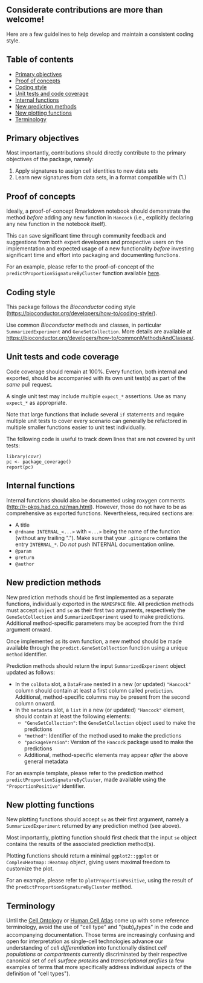 
## Considerate contributions are more than welcome!

Here are a few guidelines to help develop and maintain a consistent coding style.

## Table of contents

* [Primary objectives](#primary-objectives)
* [Proof of concepts](#proof-of-concepts)
* [Coding style](#coding-style)
* [Unit tests and code coverage](#unit-tests-and-code-coverage)
* [Internal functions](#internal-functions)
* [New prediction methods](#new-prediction-methods)
* [New plotting functions](#new-plotting-functions)
* [Terminology](#terminology)

## Primary objectives

Most importantly, contributions should directly contribute to the primary objectives of the package, namely:

1. Apply signatures to assign cell identities to new data sets
2. Learn new signatures from data sets, in a format compatible with (1.)

## Proof of concepts

Ideally, a proof-of-concept Rmarkdown notebook should demonstrate the method _before_ adding any new function in `Hancock` (i.e., explicitly declaring any new function in the notebook itself).

This can save significant time through community feedback and suggestions from both expert developers and prospective users on the implementation and expected usage of a new functionality _before_ investing significant time and effort into packaging and documenting functions.

For an example, please refer to the proof-of-concept of the `predictProportionSignatureByCluster` function available [here](https://github.com/kevinrue/Hancock2018/blob/3e065aca67071338b1fcf496790da239ace5425c/1-proportion_signature.Rmd).


## Coding style

This package follows the _Bioconductor_ coding style (https://bioconductor.org/developers/how-to/coding-style/).

Use common _Bioconductor_ methods and classes, in particular `SummarizedExperiment` and `GeneSetCollection`.
More details are available at https://bioconductor.org/developers/how-to/commonMethodsAndClasses/.

## Unit tests and code coverage

Code coverage should remain at 100%.
Every function, both internal and exported, should be accompanied with its own unit test(s) as part of the _same_ pull request.

A single unit test may include multiple `expect_*` assertions. Use as many `expect_*` as appropriate.

Note that large functions that include several `if` statements and require multiple unit tests to cover every scenario can generally be refactored in multiple smaller functions easier to unit test individually.

The following code is useful to track down lines that are not covered by unit tests:

```
library(covr)
pc <- package_coverage()
report(pc)
```

## Internal functions

Internal functions should also be documented using roxygen comments (http://r-pkgs.had.co.nz/man.html).
However, those do not have to be as comprehensive as exported functions.
Nevertheless, required sections are:

- A title
- `@rdname INTERNAL_<...>` with `<...>` being the name of the function (without any trailing ".").
    Make sure that your `.gitignore` contains the entry `INTERNAL_*`. Do _not_ push INTERNAL documentation online.
- `@param`
- `@return`
- `@author`

## New prediction methods

New prediction methods should be first implemented as a separate functions, individually exported in the `NAMESPACE` file.
All prediction methods must accept `object` and `se` as their first two arguments, respectively the `GeneSetCollection` and `SummarizedExperiment` used to make predictions.
Additional method-specific parameters may be accepted from the third argument onward.

Once implemented as its own function, a new method should be made available through the `predict.GeneSetCollection` function using a unique `method` identifier.

Prediction methods should return the input `SummarizedExperiment` object updated as follows:

- In the `colData` slot, a `DataFrame` nested in a new (or updated) `"Hancock"` column should contain at least a first column called `prediction`. Additional, method-specific columns may be present from the second column onward.
- In the `metadata` slot, a `list` in a new (or updated) `"Hancock"` element, should contain at least the following elements:
    - `"GeneSetCollection"`: the `GeneSetCollection` object used to make the predictions
    - `"method"`: Identifier of the method used to make the predictions
    - `"packageVersion"`: Version of the `Hancock` package used to make the predictions
    - Additional, method-specific elements may appear _after_ the above general metadata

For an example template, please refer to the prediction method `predictProportionSignatureByCluster`, made available using the `"ProportionPositive"` identifier.

## New plotting functions

New plotting functions should accept `se` as their first argument, namely a `SummarizedExperiment` returned by any prediction method (see above).

Most importantly, plotting function should first check that the input `se` object contains the results of the associated prediction method(s).

Plotting functions should return a minimal `ggplot2::ggplot` or `ComplexHeatmap::Heatmap` object, giving users maximal freedom to customize the plot.

For an example, please refer to `plotProportionPositive`, using the result of the `predictProportionSignatureByCluster` method.

## Terminology

Until the [Cell Ontology](https://www.ebi.ac.uk/ols/ontologies/cl) or [Human Cell Atlas](https://www.humancellatlas.org) come up with some reference terminology, avoid the use of "cell type" and "(sub)<sub>n</sub>types" in the code and accompanying documentation.
Those terms are increasingly confusing and open for interpretation as single-cell technologies advance our understanding of _cell differentiation_ into functionally distinct _cell populations_ or _compartments_ currently discriminated by their respective canonical set of _cell surface proteins_ and _transcriptional profiles_ (a few examples of terms that more specifically address individual aspects of the definition of "cell types").
